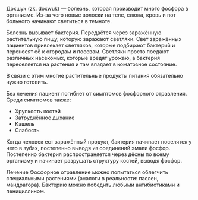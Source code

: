 Дохшук (zk. doxwuk) — болезнь, которая производит много фосфора в организме. Из-за чего новые волоски на теле, слюна, кровь и пот больного начинают светиться в темноте.

Болезнь вызывает бактерия. Передаётся через заражённую растительную пищу, которую заражают светляки. Свет заражённых пациентов привлекает светляков, которые подбирают бактерий и переносят её к огородам и посевам. Светляки просто поедают различных насекомых, которые вредят урожаю, а бактерия переселяется на растения и там впадает в коматозное состояние.

В связи с этим многие растительные продукты питания обязательно нужно готовить.

Без лечения пациент погибнет от симптомов фосфорного отравления.
Среди симптомов также:
 - Хрупкость костей
 - Затруднённое дыхание
 - Кашель
 - Слабость

Когда человек ест заражённый продукт, бактерия начинает поселятся у него в зубах, постепенно выводя из соединений эмали фосфор. Постепенно бактерия распространяется через дёсны по всему организму и начинает разрушать структуру костей, выводя фосфор.

Лечение
Фосфорное отравление можно попытаться облегчить специальными растениями (аналоги в реальности: паслен, мандрагора).
Бактерию можно победить любыми антибиотиками и пенициллином. 



